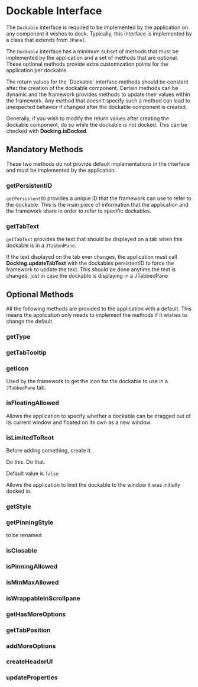 # Dockable Interface

The `Dockable` interface is required to be implemented by the application on any component it wishes to dock.
Typically, this interface is implemented by a class that extends from `JPanel`.

The `Dockable` interface has a minimum subset of methods that must be implemented by the application and a set of methods that are optional.
These optional methods provide extra customization points for the application per dockable.

<warning>
The return values for the `Dockable` interface methods should be constant after the creation of the dockable component.
Certain methods can be dynamic and the framework provides methods to update their values within the framework. Any method that doesn't specify such
a method can lead to unexpected behavior if changed after the dockable component is created.

Generally, if you wish to modify the return values after creating the dockable component, do so while the dockable is not docked. This can be checked with <b>Docking.isDocked</b>.
</warning>

## Mandatory Methods

These two methods do not provide default implementations in the interface and must be implemented by the application.

### getPersistentID

`getPersistentID` provides a unique ID that the framework can use to refer to the dockable. This is the main piece of information that the application
and the framework share in order to refer to specific dockables.

### getTabText

`getTabText` provides the text that should be displayed on a tab when this dockable is in a `JTabbedPane`.

<note>If the text displayed on the tab ever changes, the application must call <b>Docking.updateTabText</b> with the dockables persistentID to force the framework to update the text. This should be done anytime the text is changed, just in case the dockable is displaying in a JTabbedPane</note>

## Optional Methods

All the following methods are provided to the application with a default. This means the application only needs to implement the methods
if it wishes to change the default.

### getType

<!-- This one is a bit weird and complicated. It's really just a hack, and we should add something better. -->

### getTabTooltip

### getIcon

Used by the framework to get the icon for the dockable to use in a `JTabbedPane` tab.

### isFloatingAllowed

Allows the application to specify whether a dockable can be dragged out of its current window and floated on its own as a new window.

### isLimitedToRoot
<procedure title="isLimitedToRoot" id="isLimitedToRoot">
   <p>Before adding something, create it.</p>
   <step>Do this.</step>
   <step>Do that.</step>
   <p>Default value is <code>false</code></p>
</procedure>
Allows the application to limit the dockable to the window it was initially docked in.

### getStyle

### getPinningStyle

to be renamed

### isClosable

### isPinningAllowed

### isMinMaxAllowed

### isWrappableInScrollpane

### getHasMoreOptions

### getTabPosition

### addMoreOptions

### createHeaderUI

### updateProperties

<!-- todo: should updateProperties be mandatory? it'll probably be easy to forget if you start adding properties to dockables -->
